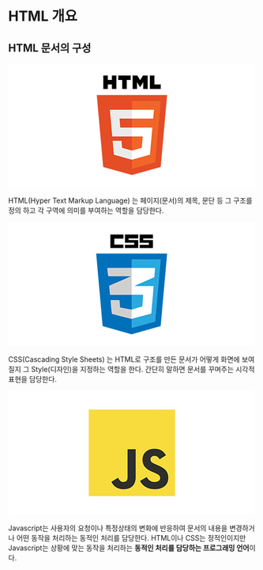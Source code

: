 # HTML 개요

## HTML 문서의 구성

![](.gitbook/assets/html5.png)

HTML\(Hyper Text Markup Language\) 는 페이지\(문서\)의 제목, 문단 등 그 구조를 정의 하고 각 구역에 의미를 부여하는 역할을 담당한다. 

![](.gitbook/assets/css3.png)

CSS\(Cascading Style Sheets\) 는 HTML로 구조를 만든 문서가 어떻게 화면에 보여질지 그 Style\(디자인\)을 지정하는 역할을 한다. 간단히 말하면 문서를 꾸며주는 시각적 표현을 담당한다. 

![](.gitbook/assets/javascript.png)

Javascript는 사용자의 요청이나 특정상태의 변화에 반응하여  문서의 내용을 변경하거나 어떤 동작을 처리하는 동적인 처리를 담당한다. HTML이나 CSS는 정적인이지만 Javascript는 상황에 맞는 동작을 처리하는 **동적인 처리를 담당하는 프로그래밍 언어**이다.

